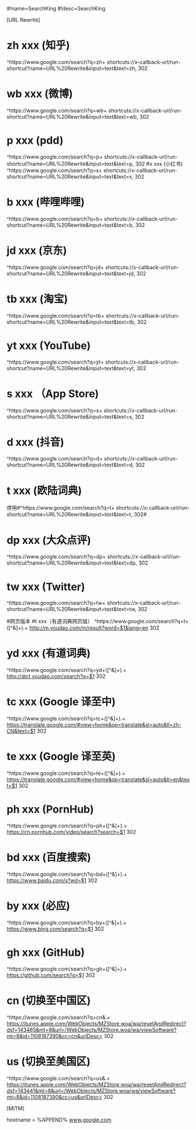 #!name=SearchKing
#!desc=SearchKing

[URL Rewrite]

# zh    xxx (知乎)
^https:\/\/www\.google\.com\/search\?q=zh\+ shortcuts://x-callback-url/run-shortcut?name=URL%20Rewrite&input=text&text=zh, 302
# wb    xxx (微博)
^https:\/\/www\.google\.com\/search\?q=wb\+ shortcuts://x-callback-url/run-shortcut?name=URL%20Rewrite&input=text&text=wb, 302
# p    xxx (pdd)
^https:\/\/www\.google\.com\/search\?q=p\+ shortcuts://x-callback-url/run-shortcut?name=URL%20Rewrite&input=text&text=p, 302
#x    xxx (小红书)
^https:\/\/www\.google\.com\/search\?q=x\+ shortcuts://x-callback-url/run-shortcut?name=URL%20Rewrite&input=text&text=x, 302
# b xxx (哔哩哔哩)
^https:\/\/www\.google\.com\/search\?q=b\+ shortcuts://x-callback-url/run-shortcut?name=URL%20Rewrite&input=text&text=b, 302
# jd  xxx (京东)
^https:\/\/www\.google\.com\/search\?q=jd\+ shortcuts://x-callback-url/run-shortcut?name=URL%20Rewrite&input=text&text=jd, 302
# tb  xxx (淘宝)
^https:\/\/www\.google\.com\/search\?q=tb\+ shortcuts://x-callback-url/run-shortcut?name=URL%20Rewrite&input=text&text=tb, 302
# yt  xxx (YouTube)
^https:\/\/www\.google\.com\/search\?q=yt\+ shortcuts://x-callback-url/run-shortcut?name=URL%20Rewrite&input=text&text=yt, 302
# s    xxx （App Store)
^https:\/\/www\.google\.com\/search\?q=s\+ shortcuts://x-callback-url/run-shortcut?name=URL%20Rewrite&input=text&text=s, 302
# d    xxx (抖音)
^https:\/\/www\.google\.com\/search\?q=d\+ shortcuts://x-callback-url/run-shortcut?name=URL%20Rewrite&input=text&text=d, 302
# t    xxx (欧陆词典)
停用#^https:\/\/www\.google\.com\/search\?q=t\+ shortcuts://x-callback-url/run-shortcut?name=URL%20Rewrite&input=text&text=t, 302#
# dp    xxx (大众点评)
^https:\/\/www\.google\.com\/search\?q=dp\+ shortcuts://x-callback-url/run-shortcut?name=URL%20Rewrite&input=text&text=dp, 302
# tw    xxx (Twitter)
^https:\/\/www\.google\.com\/search\?q=tw\+ shortcuts://x-callback-url/run-shortcut?name=URL%20Rewrite&input=text&text=tw, 302



#网页版本
#t xxx（有道词典网页版）
^https:\/\/www\.google\.com\/search\?q=t\+([^&]+).+ http://m.youdao.com/m/result?word=$1&lang=en 302

# yd  xxx (有道词典)
^https:\/\/www\.google\.com\/search\?q=yd\+([^&]+).+ http://dict.youdao.com/search?q=$1 302
# tc xxx (Google 译至中)
^https:\/\/www\.google\.com\/search\?q=tc\+([^&]+).+ https://translate.google.com/#view=home&op=translate&sl=auto&tl=zh-CN&text=$1 302
# te xxx (Google 译至英)
^https:\/\/www\.google\.com\/search\?q=te\+([^&]+).+ https://translate.google.com/#view=home&op=translate&sl=auto&tl=en&text=$1 302
# ph  xxx (PornHub)
^https:\/\/www\.google\.com\/search\?q=ph\+([^&]+).+ https://cn.pornhub.com/video/search?search=$1 302
# bd  xxx (百度搜索)
^https:\/\/www\.google\.com\/search\?q=bd\+([^&]+).+ https://www.baidu.com/s?wd=$1 302
# by  xxx (必应)
^https:\/\/www\.google\.com\/search\?q=by\+([^&]+).+ https://www.bing.com/search?q=$1 302
# gh    xxx (GitHub)
^https:\/\/www\.google\.com\/search\?q=gh\+([^&]+).+ https://github.com/search?q=$1 302


# cn  (切换至中国区)
^https:\/\/www\.google\.com\/search\?q=cn&.+ https://itunes.apple.com/WebObjects/MZStore.woa/wa/resetAndRedirect?dsf=143465&mt=8&url=/WebObjects/MZStore.woa/wa/viewSoftware?mt=8&id=1108187390&cc=cn&urlDesc= 302
# us  (切换至美国区)
^https:\/\/www\.google\.com\/search\?q=us&.+ https://itunes.apple.com/WebObjects/MZStore.woa/wa/resetAndRedirect?dsf=143441&mt=8&url=/WebObjects/MZStore.woa/wa/viewSoftware?mt=8&id=1108187390&cc=us&urlDesc= 302

[MITM]

hostname = %APPEND% www.google.com
